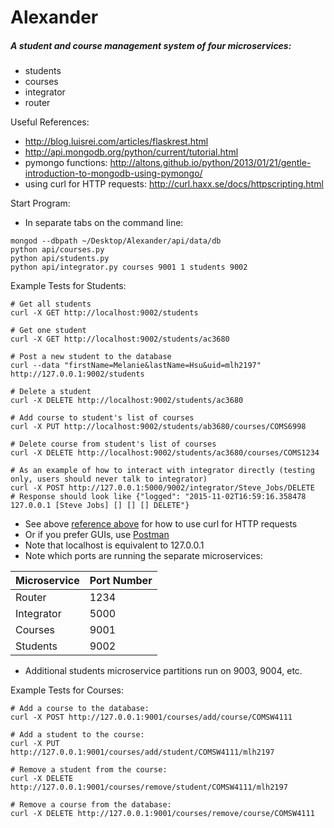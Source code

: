 # Alexander

##### A student and course management system of four microservices:
* students
* courses
* integrator
* router

Useful References:
* http://blog.luisrei.com/articles/flaskrest.html
* http://api.mongodb.org/python/current/tutorial.html
* pymongo functions: http://altons.github.io/python/2013/01/21/gentle-introduction-to-mongodb-using-pymongo/
* using curl for HTTP requests: http://curl.haxx.se/docs/httpscripting.html

Start Program:
* In separate tabs on the command line:
```
mongod --dbpath ~/Desktop/Alexander/api/data/db
python api/courses.py
python api/students.py
python api/integrator.py courses 9001 1 students 9002
```

Example Tests for Students:
```
# Get all students
curl -X GET http://localhost:9002/students

# Get one student
curl -X GET http://localhost:9002/students/ac3680

# Post a new student to the database
curl --data "firstName=Melanie&lastName=Hsu&uid=mlh2197" http://127.0.0.1:9002/students

# Delete a student
curl -X DELETE http://localhost:9002/students/ac3680

# Add course to student's list of courses
curl -X PUT http://localhost:9002/students/ab3680/courses/COMS6998

# Delete course from student's list of courses
curl -X DELETE http://localhost:9002/students/ac3680/courses/COMS1234

# As an example of how to interact with integrator directly (testing only, users should never talk to integrator)
curl -X POST http://127.0.0.1:5000/9002/integrator/Steve_Jobs/DELETE
# Response should look like {"logged": "2015-11-02T16:59:16.358478 127.0.0.1 [Steve Jobs] [] [] [] DELETE"}
```
* See above [reference above](http://curl.haxx.se/docs/httpscripting.html) for how to use curl for HTTP requests
* Or if you prefer GUIs, use [Postman](https://chrome.google.com/webstore/detail/postman/fhbjgbiflinjbdggehcddcbncdddomop)
* Note that localhost is equivalent to 127.0.0.1
* Note which ports are running the separate microservices:

| Microservice | Port Number|
| ------------- | ------------- |
| Router  | 1234 |
| Integrator | 5000  |
| Courses | 9001 |
| Students | 9002 |

* Additional students microservice partitions run on 9003, 9004, etc.

Example Tests for Courses:
```
# Add a course to the database:
curl -X POST http://127.0.0.1:9001/courses/add/course/COMSW4111

# Add a student to the course:
curl -X PUT http://127.0.0.1:9001/courses/add/student/COMSW4111/mlh2197

# Remove a student from the course:
curl -X DELETE http://127.0.0.1:9001/courses/remove/student/COMSW4111/mlh2197

# Remove a course from the database:
curl -X DELETE http://127.0.0.1:9001/courses/remove/course/COMSW4111
```
